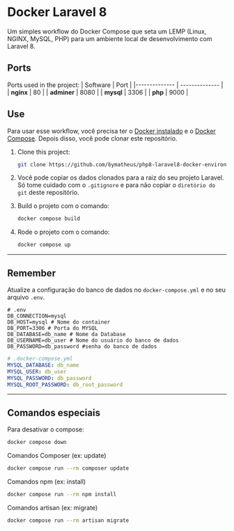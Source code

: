 # Docker Laravel 8

Um simples workflow do Docker Compose que seta um LEMP (Linux, NGINX, MySQL, PHP) para um ambiente local de desenvolvimento com Laravel 8.

## Ports

Ports used in the project:
| Software | Port |
|-------------- | -------------- |
| **nginx** | 80 |
| **adminer** | 8080 |
| **mysql** | 3306 |
| **php** | 9000 |

## Use

Para usar esse workflow, você precisa ter o [Docker instalado](https://docs.docker.com/) e o [Docker Compose](https://docs.docker.com/compose/install/). Depois disso, você pode clonar este repositório.

1. Clone this project:

   ```sh
   git clone https://github.com/bymatheus/php8-laravel8-docker-environment
   ```

2. Você pode copiar os dados clonados para a raiz do seu projeto Laravel. Só tome cuidado com o `.gitignore` e para não copiar o `diretório do git` deste repositório. 

3. Build o projeto com o comando:

   ```sh
   docker compose build 
   ```

4. Rode o projeto com o comando:

   ```sh
   docker compose up
   ```

---

## Remember

Atualize a configuração do banco de dados no `docker-compose.yml` e no seu arquivo `.env`.

```dotenv
# .env
DB_CONNECTION=mysql
DB_HOST=mysql # Nome do container
DB_PORT=3306 # Porta do MYSQL
DB_DATABASE=db_name # Nome da Database
DB_USERNAME=db_user # Nome do usuário do banco de dados
DB_PASSWORD=db_password #senha do banco de dados
```

```yaml
# .docker-compose.yml
MYSQL_DATABASE: db_name
MYSQL_USER: db_user
MYSQL_PASSWORD: db_password
MYSQL_ROOT_PASSWORD: db_root_password
```

---

## Comandos especiais

Para desativar o compose:

```sh
docker compose down
```

Comandos Composer (ex: update)

```sh
docker compose run --rm composer update
```

Comandos npm (ex: install)

```sh
docker compose run --rm npm install
```

Comandos artisan (ex: migrate)

```sh
docker compose run --rm artisan migrate
```
